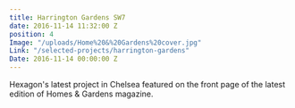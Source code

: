 ```yaml
---
title: Harrington Gardens SW7
date: 2016-11-14 11:32:00 Z
position: 4
Image: "/uploads/Home%20&%20Gardens%20cover.jpg"
Link: "/selected-projects/harrington-gardens"
Date: 2016-11-14 00:00:00 Z
---
```


Hexagon's latest project in Chelsea featured on the front page of the latest edition of Homes & Gardens magazine. 